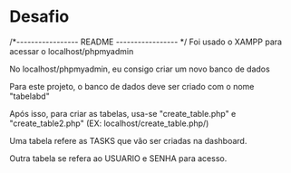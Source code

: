 # Desafio
/*----------------- README ----------------- */
Foi usado o XAMPP para acessar o localhost/phpmyadmin

No localhost/phpmyadmin, eu consigo criar um novo banco de dados

Para este projeto, o banco de dados deve ser criado com o nome "tabelabd"

Após isso, para criar as tabelas, usa-se "create_table.php" e "create_table2.php"
(EX: localhost/create_table.php/)

Uma tabela refere as TASKS que vão ser criadas na dashboard.

Outra tabela se refera ao USUARIO e SENHA para acesso.
